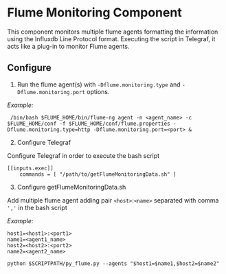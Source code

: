 # Flume Monitoring Component

This component monitors multiple flume agents formatting the information using the Influxdb Line Protocol format.
Executing the script in Telegraf, it acts like a plug-in to monitor Flume agents.


## Configure

1. Run the flume agent(s) with `-Dflume.monitoring.type` and `-Dflume.monitoring.port` options.


*Example:*
~~~
 /bin/bash $FLUME_HOME/bin/flume-ng agent -n <agent_name> -c $FLUME_HOME/conf -f $FLUME_HOME/conf/flume.properties -Dflume.monitoring.type=http -Dflume.monitoring.port=<port> &
~~~
2. Configure Telegraf


Configure Telegraf in order to execute the bash script
~~~
[[inputs.exec]]
    commands = [ "/path/to/getFlumeMonitoringData.sh" ]
~~~
3. Configure getFlumeMonitoringData.sh


Add multiple flume agent adding pair `<host>`:`<name>` separated with comma `','` in the bash script

*Example:*

~~~
host1=<host1>:<port1>
name1=<agent1_name>
host2=<host2>:<port2>
name2=<agent2_name>

python $SCRIPTPATH/py_flume.py --agents "$host1=$name1,$host2=$name2"
~~~
